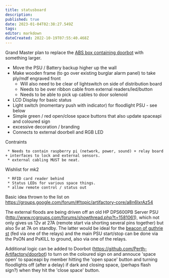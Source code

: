 ```yaml
---
title: statusboard
description: 
published: true
date: 2023-01-04T02:38:27.549Z
tags: 
editor: markdown
dateCreated: 2022-10-19T07:55:40.468Z
---
```


Grand Master plan to replace the [ABS box containing doorbot](/projects/opendoorcontrol) with something larger.

-   Move the PSU / Battery backup higher up the wall
-   Make wooden frame (to go over existing burglar alarm panel) to take ply/mdf engraved front
    -   Will also need to be clear of lightswitch on side of distribution board
    -   Needs to be over ribbon cable from external readers/led/button
    -   Needs to be able to pick up cables to door solenoid
-   LCD Display for basic status
-   Light switch (momentary push with indicator) for floodlight PSU - see below
-   Simple green / red open/close space buttons that also update spaceapi and coloured sign
-   excessive decoration / branding
-   Connects to external doorbell and RGB LED

Contraints

     * Needs to contain raspberry pi (network, power, sound) + relay board + interfaces to lock and external sensors.
     * external cabling MUST be neat.

Wishlist for mk2

     * RFID card reader behind
     * Status LEDs for various space things.
     * allow remote control / status out

Basic idea thrown to the list on <https://groups.google.com/forum/#!topic/artifactory-core/a8n6lxrAz54>

The external floods are being driven off an old HP DPS600PB Server PSU (<http://www.rcgroups.com/forums/showthread.php?t=1581061>), which not only gives us 12v at 27A (remote start via shorting several pins together) but also 5v at 7A on standby. The latter would be ideal for the [beacon of guthrie st](/projects/lightboxsign) (fed via one of the relays) and the main PSU start/stop can be done via the PsON and PsKILL to ground, also via one of the relays.

Additional logic can be added to Doorbot (<https://github.com/Perth-Artifactory/doorbot>) to turn on the coloured sign on and annouce 'space open' to spaceapi by member hitting the 'open space' button and turning floodlights off (after a delay) if dark and closing space, (perhaps flash sign?) when they hit the 'close space' button.
